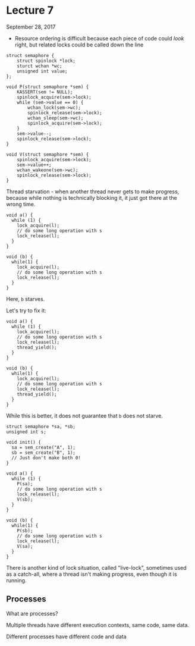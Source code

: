 # Lecture 7

September 28, 2017

* Resource ordering is difficult because each piece of code could *look* right, but related locks could be called down the line

```
struct semaphore {
	struct spinlock *lock;
	sturct wchan *wc;
	unsigned int value;	
};

void P(struct semaphore *sem) {
	KASSERT(sem != NULL);
	spinlock_acquire(sem->lock);	
	while (sem->value == 0) {
		wchan_lock(sem->wc);
		spinlock_release(sem->lock);
		wchan_sleep(sem->wc);
		spinlock_acquire(sem->lock);
	}
	sem->value--;
	spinlock_release(sem->lock);
}

void V(struct semaphore *sem) {
	spinlock_acquire(sem->lock);
	sem->value++;
	wchan_wakeone(sem->wc);
	spinlock_release(sem->lock);
}
```

Thread starvation - when another thread never gets to make progress, because while nothing is technically blocking it, it just got there at the wrong time.

```
void a() {
  while (1) {
    lock_acquire(l);
    // do some long operation with s
    lock_release(l);
  }
}

void (b) {
  while(1) {
    lock_acquire(l);
    // do some long operation with s
	lock_release(l);
  }
}

```

Here, `b` starves.

Let's try to fix it:

```
void a() {
  while (1) {
    lock_acquire(l);
    // do some long operation with s
    lock_release(l);
    thread_yield();
  }
}

void (b) {
  while(1) {
    lock_acquire(l);
    // do some long operation with s
    lock_release(l);
    thread_yield();
  }
}

```

While this is better, it does not guarantee that `b` does not starve.


```
struct semaphore *sa, *sb;
unsigned int s;

void init() {
  sa = sem_create("A", 1);
  sb = sem_create("B", 1);
  // Just don't make both 0!
}

void a() {
  while (1) {
    P(sa);
    // do some long operation with s
    lock_release(l);
    V(sb);
  }
}

void (b) {
  while(1) {
    P(sb);
    // do some long operation with s
    lock_release(l);
    V(sa);
  }
}

```

There is another kind of lock situation, called "live-lock", sometimes used as a catch-all, where a thread isn't making progress, even though it is running.

## Processes

What are processes?

Multiple threads have different execution contexts, same code, same data.

Different processes have different code and data